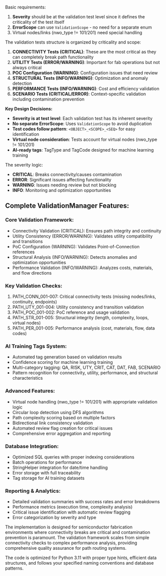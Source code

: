 Basic requirements:
1. **Severity** should be at the validation test level since it defines the criticality of the test itself
2. **ErrorScope** can use `ValidationScope` - no need for a separate enum
3. Virtual nodes/links (nwo_type != 101/201) need special handling

The validation tests structure is organized by criticality and scope:

1. **CONNECTIVITY Tests (CRITICAL)**: These are the most critical as they can completely break path functionality
2. **UTILITY Tests (ERROR/WARNING)**: Important for fab operations but not always critical
3. **POC Configuration (WARNING)**: Configuration issues that need review
4. **STRUCTURAL Tests (INFO/WARNING)**: Optimization and anomaly detection
5. **PERFORMANCE Tests (INFO/WARNING)**: Cost and efficiency validation
6. **SCENARIO Tests (CRITICAL/ERROR)**: Context-specific validation including contamination prevention

**Key Design Decisions:**
- **Severity is at test level**: Each validation test has its inherent severity
- **No separate ErrorScope**: Uses `ValidationScope` to avoid duplication  
- **Test codes follow pattern**: `<OBJECT>_<SCOPE>_<SEQ>` for easy identification
- **Virtual node consideration**: Tests account for virtual nodes (nwo_type != 101/201)
- **AI-ready tags**: TagType and TagCode designed for machine learning training

The severity logic:
- **CRITICAL**: Breaks connectivity/causes contamination
- **ERROR**: Significant issues affecting functionality
- **WARNING**: Issues needing review but not blocking
- **INFO**: Monitoring and optimization opportunities

## Complete ValidationManager Features:

### Core Validation Framework:
- Connectivity Validation (CRITICAL): Ensures path integrity and continuity
- Utility Consistency (ERROR/WARNING): Validates utility compatibility and transitions  
- PoC Configuration (WARNING): Validates Point-of-Connection references
- Structural Analysis (INFO/WARNING): Detects anomalies and optimization opportunities
- Performance Validation (INFO/WARNING): Analyzes costs, materials, and flow directions

### Key Validation Checks:
1. PATH_CONN_001-007: Critical connectivity tests (missing nodes/links, continuity, endpoints)
2. PATH_UTY_001-004: Utility consistency and transition validation
3. PATH_POC_001-002: PoC reference and usage validation
4. PATH_STR_001-005: Structural integrity (length, complexity, loops, virtual nodes)
5. PATH_PER_001-005: Performance analysis (cost, materials, flow, data codes)

### AI Training Tags System:
- Automated tag generation based on validation results
- Confidence scoring for machine learning training
- Multi-category tagging: QA, RISK, UTY, CRIT, CAT, DAT, FAB, SCENARIO
- Pattern recognition for connectivity, utility, performance, and structural characteristics

### Advanced Features:
- Virtual node handling (nwo_type != 101/201) with appropriate validation logic
- Circular loop detection using DFS algorithms
- Path complexity scoring based on multiple factors
- Bidirectional link consistency validation
- Automated review flag creation for critical issues
- Comprehensive error aggregation and reporting

### Database Integration:
- Optimized SQL queries with proper indexing considerations
- Batch operations for performance
- StringHelper integration for date/time handling
- Error storage with full traceability
- Tag storage for AI training datasets

### Reporting & Analytics:
- Detailed validation summaries with success rates and error breakdowns
- Performance metrics (execution time, complexity analysis)
- Critical issue identification with automatic review flagging
- Error categorization by severity and type

The implementation is designed for semiconductor fabrication environments where connectivity breaks are critical and contamination prevention is paramount. The validation framework scales from simple connectivity checks to complex performance analysis, providing comprehensive quality assurance for path routing systems.

The code is optimized for Python 3.11 with proper type hints, efficient data structures, and follows your specified naming conventions and database patterns.